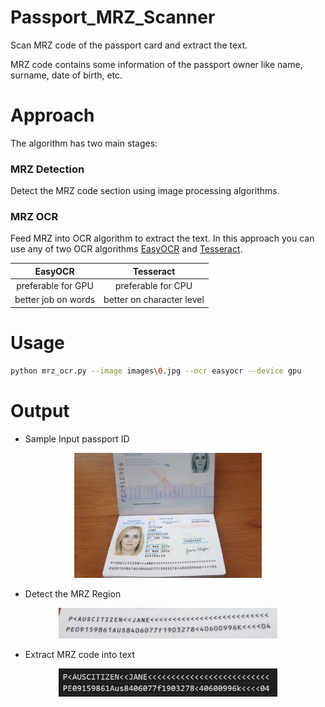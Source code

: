 # Passport_MRZ_Scanner
Scan MRZ code of the passport card and extract the text.

MRZ code contains some information of the passport owner like name, surname, date of birth, etc.

# Approach
The algorithm has two main stages:

### MRZ Detection
Detect the MRZ code section using image processing algorithms.

### MRZ OCR
Feed MRZ into OCR algorithm to extract the text. In this approach you can use any of two OCR algorithms [EasyOCR](https://github.com/JaidedAI/EasyOCR) and [Tesseract](https://github.com/tesseract-ocr/tesseract).

| EasyOCR  | Tesseract |
| :-------------: | :-------------: |
| preferable for GPU  | preferable for CPU  |
| better job on words  | better on character level |

# Usage
```bash
python mrz_ocr.py --image images\0.jpg --ocr easyocr --device gpu
```

# Output

* Sample Input passport ID

<p align="center">
  <img alt="sample input" height=200 src="images/0.jpg">
</p>


* Detect the MRZ Region

<p align="center">
  <img alt="MRZ Region" width=350 src="assets/mrz_code.jpg">
</p>


* Extract MRZ code into text

<p align="center">
  <img alt="MRZ text" width=350 src="assets/mrz_text.jpg">
</p>
